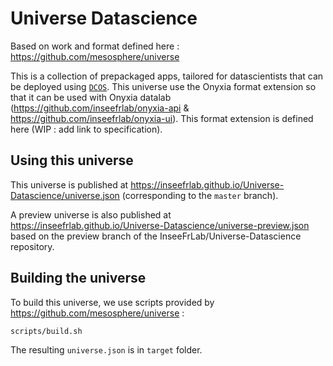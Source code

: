 # Universe Datascience

Based on work and format defined here : https://github.com/mesosphere/universe

This is a collection of prepackaged apps, tailored for datascientists that can be deployed using [`DCOS`](https://dcos.io/).
This universe use the Onyxia format extension so that it can be used with Onyxia datalab (https://github.com/inseefrlab/onyxia-api & https://github.com/inseefrlab/onyxia-ui). This format extension is defined here (WIP : add link to specification).

## Using this universe

This universe is published at https://inseefrlab.github.io/Universe-Datascience/universe.json (corresponding to the `master` branch).

A preview universe is also published at https://inseefrlab.github.io/Universe-Datascience/universe-preview.json based on the preview branch of the InseeFrLab/Universe-Datascience repository.

## Building the universe

To build this universe, we use scripts provided by https://github.com/mesosphere/universe :

```
scripts/build.sh
```

The resulting `universe.json` is in `target` folder.
